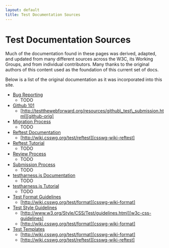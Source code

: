 ```yaml
---
layout: default
title: Test Documentation Sources
---
```


# Test Documentation Sources

Much of the documentation found in these pages was derived, adapted, and updated from many different sources across the W3C, its Working Groups, and from individual contributors. Many thanks to the original authors of this content used as the foundation of this current set of docs.  

Below is a list of the original documentation as it was incorporated into this site.

- [Bug Reporting][bugs]
  - TODO
- [Github 101][github]
  - [http://testthewebforward.org/resources/github\_test\_submission.html][github-orig] 
- [Migration Process][migration]
  - TODO
- [Reftest Documentation][reftest-doc]
  - [http://wiki.csswg.org/test/reftest][csswg-wiki-reftest]   
- [Reftest Tutorial][reftest-tutorial]
  - TODO    
- [Review Process][review]
  - TODO
- [Submission Process][submission]
  - TODO   
- [testharness.js Documentation][testharness-doc]
  - TODO   
- [testharness.js Tutorial][testharness-tutorial]
  - TODO 
- [Test Format Guidelines][format]
  - [http://wiki.csswg.org/test/format][csswg-wiki-format]
- [Test Style Guidelines][style]
  - [http://www.w3.org/Style/CSS/Test/guidelines.html][w3c-css-guidelines]
  - [http://wiki.csswg.org/test/format][csswg-wiki-format]
- [Test Templates][templates]
  - [http://wiki.csswg.org/test/format][csswg-wiki-format]
  - [http://wiki.csswg.org/test/reftest][csswg-wiki-reftest]  



[bugs]: ./bugreporting.html
[github]: ./github-101.html
[migration]: ./migration-process.html
[reftest-doc]: ./reftests.html
[reftest-tutorial]: ./reftest-main-tutorial.html
[review]: ./review-process.html
[submission]: ./submission-process.html]
[testharness-doc]: ./testharness-documentation.html
[testharness-tutorial]: ./testharness-tutorial.html
[format]: ./test-format-guidelines.html
[style]: ./test-style-guidelines.html
[templates]: ./test-templates.html
[github-orig]: http://testthewebforward.org/resources/github_test_submission.html
[csswg-wiki-format]: http://wiki.csswg.org/test/format
[w3c-css-guidelines]: http://www.w3.org/Style/CSS/Test/guidelines.html
[csswg-wiki-reftest]: http://wiki.csswg.org/test/reftest

